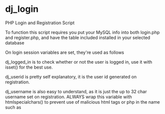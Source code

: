 # dj_login
PHP Login and Registration Script

To function this script requires you put your MySQL info into both login.php and register.php, and have the table included installed in your selected database

On login session variables are set, they're used as follows

dj_logged_in is to check whether or not the user is logged in, use it with isset() for the best use.

dj_userid is pretty self explanatory, it is the user id generated on registration.

dj_username is also easy to understand, as it is just the up to 32 char username set on registration. ALWAYS wrap this variable with htmlspecialchars() to prevent use of malicious html tags or php in the name such as <script>.
